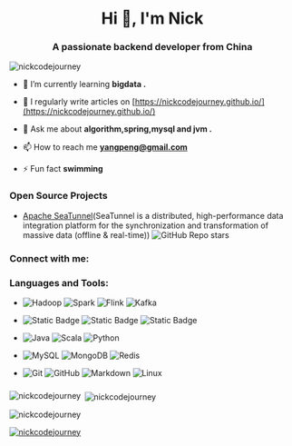 <h1 align="center">Hi 👋, I'm Nick</h1>
<h3 align="center">A passionate backend developer from China</h3>

<p align="left"> <img src="https://komarev.com/ghpvc/?username=nickcodejourney&label=Profile%20views&color=0e75b6&style=flat" alt="nickcodejourney" /> </p>


- 🌱 I’m currently learning **bigdata .**

- 📝 I regularly write articles on [https://nickcodejourney.github.io/](https://nickcodejourney.github.io/)

- 💬 Ask me about **algorithm,spring,mysql and jvm .**

- 📫 How to reach me **yangpeng@gmail.com**

- ⚡ Fun fact **swimming**

### Open Source Projects

- [Apache SeaTunnel](https://github.com/apache/incubator-seatunnel)(SeaTunnel is a distributed, high-performance data integration platform for the synchronization and transformation of massive data (offline & real-time)) ![GitHub Repo stars](https://img.shields.io/github/stars/apache/incubator-seatunnel?style=social)

<h3 align="left">Connect with me:</h3>
<p align="left">
</p>

<h3 align="left">Languages and Tools:</h3>

- ![Hadoop](https://img.shields.io/badge/-Hadoop-333333?style=flat&logo=Apache%20Hadoop)
  ![Spark](https://img.shields.io/badge/-Spark-333333?style=flat&logo=Apache%20Spark)
  ![Flink](https://img.shields.io/badge/-Flink-333333?style=flat&logo=Apache%20Flink)
  ![Kafka](https://img.shields.io/badge/-Kafka-333333?style=flat&logo=Apache%20Kafka)
  
- ![Static Badge](https://img.shields.io/badge/-spring-333333?logo=spring)
  ![Static Badge](https://img.shields.io/badge/-spring%20boot-333333?logo=springboot)
  ![Static Badge](https://img.shields.io/badge/-apache%20maven-333333?logo=apache%20maven)

- ![Java](https://img.shields.io/badge/-Java-333333?style=flat&logo=Oracle)
  ![Scala](https://img.shields.io/badge/-Scala-333333?style=flat&logo=Scala)
  ![Python](https://img.shields.io/badge/-Python-333333?style=flat&logo=Python)

- ![MySQL](https://img.shields.io/badge/-MySQL-333333?style=flat&logo=mysql)
  ![MongoDB](https://img.shields.io/badge/-MongoDB-333333?style=flat&logo=mongodb)
  ![Redis](https://img.shields.io/badge/-Redis-333333?style=flat&logo=redis)

- ![Git](https://img.shields.io/badge/-Git-333333?style=flat&logo=git)
  ![GitHub](https://img.shields.io/badge/-GitHub-333333?style=flat&logo=github)
  ![Markdown](https://img.shields.io/badge/-Markdown-333333?style=flat&logo=markdown)
  ![Linux](https://img.shields.io/badge/-Linux-333333?style=flat&logo=Linux)

### 
<p><img align="left" src="https://github-readme-stats.vercel.app/api/top-langs?username=nickcodejourney&show_icons=true&locale=en&layout=compact" alt="nickcodejourney" /></p>

<p>&nbsp;<img align="center" src="https://github-readme-stats.vercel.app/api?username=nickcodejourney&show_icons=true&locale=en" alt="nickcodejourney" /></p>

<p><img align="center" src="https://github-readme-streak-stats.herokuapp.com/?user=nickcodejourney&" alt="nickcodejourney" /></p>
<p align="left"> <a href="https://github.com/ryo-ma/github-profile-trophy"><img src="https://github-profile-trophy.vercel.app/?username=nickcodejourney" alt="nickcodejourney" /></a> </p>
